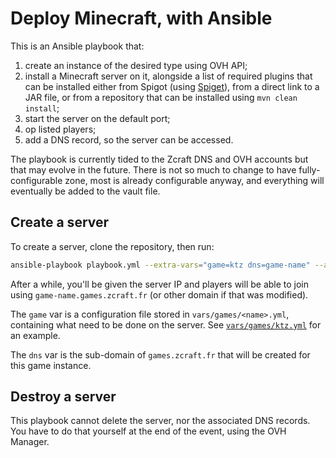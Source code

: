 # Deploy Minecraft, with Ansible

This is an Ansible playbook that:

1. create an instance of the desired type using OVH API;
2. install a Minecraft server on it, alongside a list of required plugins that can be installed either from
   Spigot (using [Spiget](https://spiget.org/)), from a direct link to a JAR file, or from a repository that
   can be installed using `mvn clean install`;
3. start the server on the default port;
4. op listed players;
5. add a DNS record, so the server can be accessed.

The playbook is currently tided to the Zcraft DNS and OVH accounts but that may evolve in the future. There is not
so much to change to have fully-configurable zone, most is already configurable anyway, and everything will eventually
be added to the vault file.

## Create a server

To create a server, clone the repository, then run:

```bash
ansible-playbook playbook.yml --extra-vars="game=ktz dns=game-name" --ask-vault-pass
```

After a while, you'll be given the server IP and players will be able to join using `game-name.games.zcraft.fr` (or
other domain if that was modified).

The `game` var is a configuration file stored in `vars/games/<name>.yml`, containing what need to be done
on the server. See [`vars/games/ktz.yml`](vars/games/ktz.yml) for an example.

The `dns` var is the sub-domain of `games.zcraft.fr` that will be created for this game instance.

## Destroy a server

This playbook cannot delete the server, nor the associated DNS records. You have to do that yourself at the end of the
event, using the OVH Manager.
